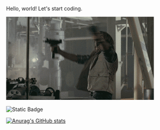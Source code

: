 Hello, world! Let's start coding.

<img src="760LlQS.gif"/>


![Static Badge](https://img.shields.io/badge/py-python-blue?style=plastic&logo=python)

[![Anurag's GitHub stats](https://github-readme-stats.vercel.app/api?username=Warlav)](https://github.com/anuraghazra/github-readme-stats)